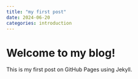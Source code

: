 ```yaml
---
title: "my first post"
date: 2024-06-20 
categories: introduction
---
```


# Welcome to my blog!

This is my first post on GitHub Pages using Jekyll.
